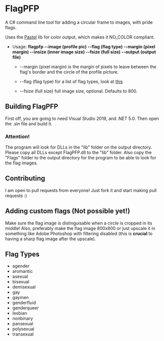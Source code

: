 # FlagPFP
A C# command line tool for adding a circular frame to images, with pride flags.

Uses the [Pastel](https://github.com/silkfire/Pastel) lib for color output, which makes it NO_COLOR compliant.

* Usage: __flagpfp --image (profile pic) --flag (flag type) --margin (pixel margin) --insize (inner image size) --fsize (full size) --output (output file)__

  * --margin (pixel margin) is the margin of pixels to leave between the flag's border and the circle of the profile picture.

  * --flag (flag type) for a list of flag types, look at [this](#flag-types)
  
  * --fsize (full size) full image size, optional. Defaults to 800.

## Building FlagPFP
First off, you are going to need Visual Studio 2019, and .NET 5.0. Then open the .sln file and build it.

### Attention! 
The program will look for DLLs in the "lib" folder on the output directory. Please copy all DLLs except FlagPFP.dll to the "lib" folder. Also copy the "Flags" folder to the output directory for the program to be able to look for the flag images.

## Contributing
I am open to pull requests from everyone! Just fork it and start making pull requests :)

## Adding custom flags (Not possible yet!)
Make sure the flag image is distinguisable when a circle is cropped in its middle! Also, preferably make the flag image 800x800 or just upscale it in something like 
Adobe Photoshop with filtering disabled (this is __crucial__ to having a sharp flag image after the upscale).

## Flag Types

* agender
* aromantic
* asexual
* bisexual
* demisexual
* gay
* gaymen
* genderfluid
* genderqueer
* lesbian
* nonbinary
* pansexual
* polysexual
* transexual
